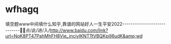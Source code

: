 # wfhagq
填空题www中间填什么知乎,靠谱的网站好人一生平安2022----------------------------🏺🏺点/此/进/入/http://www.baidu.com/link?url=NoK8PT47PahMhFH8Vie_jnciyIKNTTtVBQKpill6udK&amp;wd
